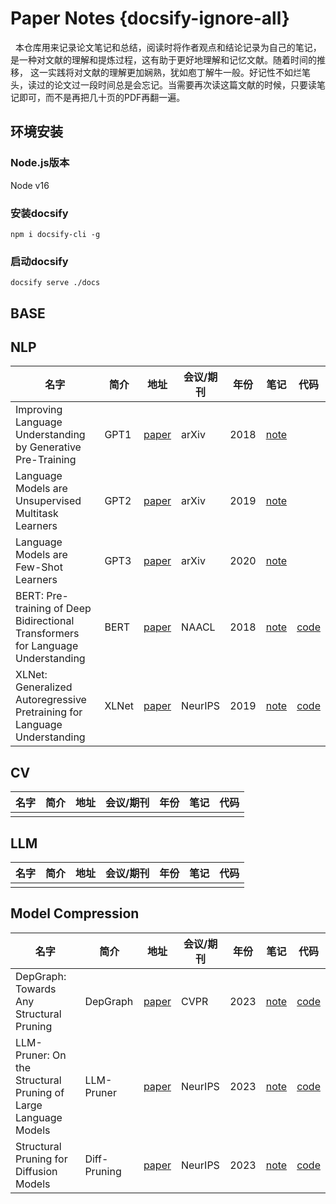 # Paper Notes {docsify-ignore-all}

&nbsp;&nbsp;本仓库用来记录论文笔记和总结，阅读时将作者观点和结论记录为自己的笔记，是一种对文献的理解和提炼过程，这有助于更好地理解和记忆文献。随着时间的推移，
这一实践将对文献的理解更加娴熟，犹如庖丁解牛一般。好记性不如烂笔头，读过的论文过一段时间总是会忘记。当需要再次读这篇文献的时候，只要读笔记即可，而不是再把几十页的PDF再翻一遍。



## 环境安装
### Node.js版本
Node v16

### 安装docsify
```shell
npm i docsify-cli -g
```


### 启动docsify
```shell
docsify serve ./docs
```

## BASE



## NLP

| 名字 | 简介 | 地址 | 会议/期刊 | 年份 | 笔记 | 代码 |
| ---- | ---- | ---- | ---- | ---- | ---- | ---- |
|   Improving Language Understanding by Generative Pre-Training   |   GPT1   | [paper](https://cdn.openai.com/research-covers/language-unsupervised/language_understanding_paper.pdf)   | arXiv |  2018  |  [note](contents/NLP/Improving%20Language%20Understanding%20by%20Generative%20Pre-Training.md)  |  |   
|   Language Models are Unsupervised Multitask Learners   |   GPT2   |   [paper](https://insightcivic.s3.us-east-1.amazonaws.com/language-models.pdf)   |  arXiv |  2019 |   [note](contents/NLP/Language%20Models%20are%20Unsupervised%20Multitask%20Learners.md)   |      |  
|    Language Models are Few-Shot Learners   |   GPT3   |   [paper](https://arxiv.org/abs/2005.14165)   |  arXiv |  2020 |   [note](contents/NLP/Language%20Models%20are%20Few-Shot%20Learners.md)   |      |  
|     BERT: Pre-training of Deep Bidirectional Transformers for Language Understanding   |   BERT   |   [paper](https://arxiv.org/abs/1810.04805)   |  NAACL |  2018 |   [note](contents/NLP/BERT.md)   |   [code](https://github.com/codertimo/BERT-pytorch)  |  
|     XLNet: Generalized Autoregressive Pretraining for Language Understanding  |   XLNet   |   [paper](https://arxiv.org/abs/1906.08237)   |  NeurIPS |  2019 |   [note](contents/NLP/XLNet.md)   |   [code](https://github.com/zihangdai/xlnet)  |



## CV


| 名字 | 简介 | 地址 | 会议/期刊 | 年份 | 笔记 | 代码 | 
| ---- | ---- | ---- | ---- | ---- | ---- | ---- |
|      |      |      |      |      |      |      | 


## LLM

| 名字 | 简介 | 地址 | 会议/期刊 | 年份 | 笔记 | 代码 | 
| ---- | ---- | ---- | ---- | ---- | ---- | ---- |
|      |      |     |     |      |      |      | 


## Model Compression

| 名字 | 简介 | 地址 | 会议/期刊 | 年份 | 笔记 | 代码 | 
| ---- | ---- | ---- | ---- | ---- | ---- | ---- |
|   DepGraph: Towards Any Structural Pruning   |   DepGraph   |  [paper](https://arxiv.org/abs/2301.12900)   |  CVPR   |  2023    |  [note](contents/ModelCompression/DepGraph.md)    |  [code](https://github.com/VainF/Torch-Pruning)    | 
| LLM-Pruner: On the Structural Pruning of Large Language Models  |  LLM-Pruner   |  [paper](https://arxiv.org/abs/2305.11627) |  NeurIPS   |  2023    |  [note](contents/ModelCompression/LLM-Pruner.md)  |  [code](https://github.com/horseee/LLM-Pruner) | 
| Structural Pruning for Diffusion Models  |  Diff-Pruning   |  [paper](https://arxiv.org/abs/2305.10924) |  NeurIPS   |  2023    |  [note](contents/ModelCompression/Structural%20Pruning%20for%20Diffusion%20Models.md)  |  [code](https://github.com/VainF/Diff-Pruning) | 